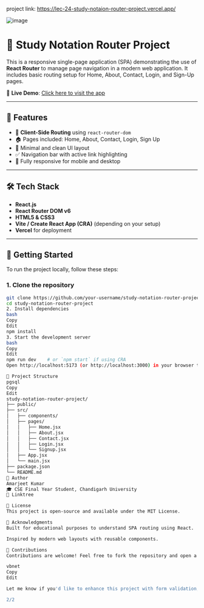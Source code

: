 project link: https://lec-24-study-notaion-router-project.vercel.app/


![image](https://github.com/user-attachments/assets/54e8b18d-6c1e-48af-a3aa-8aba6a8987c9)


# 📘 Study Notation Router Project

This is a responsive single-page application (SPA) demonstrating the use of **React Router** to manage page navigation in a modern web application. It includes basic routing setup for Home, About, Contact, Login, and Sign-Up pages.

🔗 **Live Demo**: [Click here to visit the app](https://lec-24-study-notaion-router-project.vercel.app/)

---

## 📌 Features

- 🧭 **Client-Side Routing** using `react-router-dom`
- 🏠 Pages included: Home, About, Contact, Login, Sign Up
- 🧱 Minimal and clean UI layout
- ✅ Navigation bar with active link highlighting
- 📱 Fully responsive for mobile and desktop

---

## 🛠️ Tech Stack

- **React.js**
- **React Router DOM v6**
- **HTML5 & CSS3**
- **Vite / Create React App (CRA)** (depending on your setup)
- **Vercel** for deployment

---

## 🚀 Getting Started

To run the project locally, follow these steps:

### 1. Clone the repository

```bash
git clone https://github.com/your-username/study-notation-router-project.git
cd study-notation-router-project
2. Install dependencies
bash
Copy
Edit
npm install
3. Start the development server
bash
Copy
Edit
npm run dev    # or `npm start` if using CRA
Open http://localhost:5173 (or http://localhost:3000) in your browser to view the app.

📁 Project Structure
pgsql
Copy
Edit
study-notation-router-project/
├── public/
├── src/
│   ├── components/
│   ├── pages/
│   │   ├── Home.jsx
│   │   ├── About.jsx
│   │   ├── Contact.jsx
│   │   ├── Login.jsx
│   │   └── Signup.jsx
│   ├── App.jsx
│   └── main.jsx
├── package.json
└── README.md
🧑 Author
Amarjeet Kumar
🎓 CSE Final Year Student, Chandigarh University
🔗 Linktree

📄 License
This project is open-source and available under the MIT License.

🙌 Acknowledgments
Built for educational purposes to understand SPA routing using React.

Inspired by modern web layouts with reusable components.

🤝 Contributions
Contributions are welcome! Feel free to fork the repository and open a pull request with improvements.

vbnet
Copy
Edit

Let me know if you'd like to enhance this project with form validation, authentication, or dynamic route parameters.

2/2
